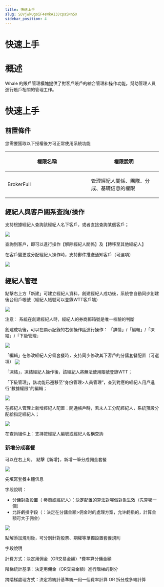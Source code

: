 ```yaml
---
title: 快速上手
slug: SDVjwkUgoiF4eWkAI3Jcps5Nn5X
sidebar_position: 4
---
```



# 快速上手

# 概述

Whale 的賬戶管理模塊提供了對客戶賬戶的綜合管理和操作功能，幫助管理人員進行賬戶相關的管理工作。

# 快速上手

## 前置條件

您需要獲取以下授權後方可正常使用系統功能

<table header_row="1">
<colgroup>
<col width="437"/>
<col width="393"/>
</colgroup>
<thead>
<tr><th><p>權限名稱</p></th><th><p>權限說明</p></th></tr>
</thead>
<tbody>
<tr><td><p>BrokerFull</p></td><td><p>管理經紀人關係、團隊、分成、基礎信息的權限</p></td></tr>
</tbody>
</table>

## 經紀人與客戶關系查詢/操作

支持根據經紀人查詢該經紀人名下客戶，或者直接查詢某個客戶；

<img src="/assets/HztxbGezBoRA4Vxks8BcI68GnAg.png" src-width="3346" src-height="1104" align="center"/>

查詢到客戶，即可以進行操作【解除經紀人關係】及【轉移至其他經紀人】

在客戶變更或分配經紀人操作時，支持郵件推送通知客戶（可選項）

<img src="/assets/K3RYbbghxoeXD7xW1kRcfkWHnke.png" src-width="3352" src-height="1362" align="center"/>

## 經紀人管理

點擊右上方「新建」可建立經紀人資料，創建經紀人成功後，系統會自動同步創建後台用戶帳號（經紀人帳號可以登錄WTT客戶端）

<img src="/assets/FARrbI3PWoX46TxiWpzc3tKPnXc.png" src-width="3350" src-height="1690" align="center"/>

注意： 系統在創建經紀人時，經紀人的券商郵箱號是唯一校驗的判斷

創建成功後，可以在顯示記錄的右側操作區進行操作： 「詳情」/「編輯」/「凍結」/「下級管理」

<img src="/assets/QeXibd182oFjg9xxyU9cHWLCnfb.png" src-width="3362" src-height="1562" align="center"/>

「編輯」在修改經紀人分傭套餐時，支持同步修改其下客戶的分傭套餐配置（可選項）
<img src="/assets/BRSebWmDFopMNfxvpCHcsVl2nkc.png" src-width="936" src-height="1662" align="center"/>

「凍結」，凍結經紀人操作後，該經紀人將無法使用賬號登錄WTT；

「下級管理」，該功能已遷移至“身份管理&gt;人員管理”，查到對應的經紀人用戶進行“數據權限”的編輯；

<img src="/assets/EUJEbsD4kogRZyx8J7OcJ1dXnMd.png" src-width="3422" src-height="1840" align="center"/>

在經紀人管理上新增經紀人配置：開通帳戶時，若未人工分配經紀人，系統預設分配給指定經紀人；

<img src="/assets/X1M7b9PCAo3djsx2eaJcgcpHnxe.png" src-width="3370" src-height="1226" align="center"/>

在查詢組件上：支持按經紀人編號或經紀人名稱查詢

### <b>新增分成套餐</b>

可以在右上角， 點擊【新增】，新增一筆分成佣金套餐

<img src="/assets/Chm0bvy4eoUXBRxulvmcXPcKnIg.png" src-width="3584" src-height="1738" align="center"/>

先填寫套餐主體信息

字段說明：
- 分傭對象設置（ 劵商或經紀人）：決定配置的算法對哪個對象生效（先算哪一個）
- 允許虧損字段（：決定在分傭金額&gt;佣金时的處理方案，允许虧损的，計算金額可大于佣金）

<img src="/assets/Rro5bqoyRoCVtixExeXcu8dVn5b.png" src-width="3584" src-height="1738" align="center"/>

點解添加規則後，可分別針對股票、期權等單獨設置套餐規則

字段說明

計費方式：決定用佣金（OR交易金額）*費率算分傭金額

階梯統計基準：決定用佣金（OR交易金額）進行階梯的劃分

跨階梯處理方式：決定將統計基準統一用一個費率計算 OR 拆分成多端計算

